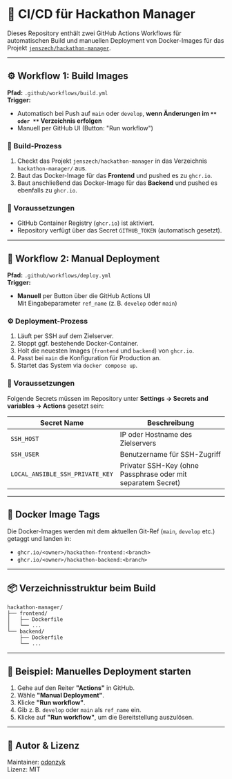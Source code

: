# 🚀 CI/CD für Hackathon Manager

Dieses Repository enthält zwei GitHub Actions Workflows für automatischen Build und manuellen Deployment von Docker-Images für das Projekt [`jenszech/hackathon-manager`](https://github.com/jenszech/hackathon-manager).

---

## ⚙️ Workflow 1: Build Images

**Pfad:** `.github/workflows/build.yml`\
**Trigger:**

- Automatisch bei Push auf `main` oder `develop`, **wenn Änderungen im **``** oder **``** Verzeichnis erfolgen**
- Manuell per GitHub UI (Button: "Run workflow")

### 🔧 Build-Prozess

1. Checkt das Projekt `jenszech/hackathon-manager` in das Verzeichnis `hackathon-manager/` aus.
2. Baut das Docker-Image für das **Frontend** und pushed es zu `ghcr.io`.
3. Baut anschließend das Docker-Image für das **Backend** und pushed es ebenfalls zu `ghcr.io`.

### 🔐 Voraussetzungen

- GitHub Container Registry (`ghcr.io`) ist aktiviert.
- Repository verfügt über das Secret `GITHUB_TOKEN` (automatisch gesetzt).

---

## 🚀 Workflow 2: Manual Deployment

**Pfad:** `.github/workflows/deploy.yml`\
**Trigger:**

- **Manuell** per Button über die GitHub Actions UI\
  Mit Eingabeparameter `ref_name` (z. B. `develop` oder `main`)

### ⚙️ Deployment-Prozess

1. Läuft per SSH auf dem Zielserver.
2. Stoppt ggf. bestehende Docker-Container.
3. Holt die neuesten Images (`frontend` und `backend`) von `ghcr.io`.
4. Passt bei `main` die Konfiguration für Production an.
5. Startet das System via `docker compose up`.

### 🔐 Voraussetzungen

Folgende Secrets müssen im Repository unter **Settings → Secrets and variables → Actions** gesetzt sein:

| Secret Name                     | Beschreibung                                                 |
| ------------------------------- | ------------------------------------------------------------ |
| `SSH_HOST`                      | IP oder Hostname des Zielservers                             |
| `SSH_USER`                      | Benutzername für SSH-Zugriff                                 |
| `LOCAL_ANSIBLE_SSH_PRIVATE_KEY` | Privater SSH-Key (ohne Passphrase oder mit separatem Secret) |

---

## 🔄 Docker Image Tags

Die Docker-Images werden mit dem aktuellen Git-Ref (`main`, `develop` etc.) getaggt und landen in:

- `ghcr.io/<owner>/hackathon-frontend:<branch>`
- `ghcr.io/<owner>/hackathon-backend:<branch>`

---

## 📦 Verzeichnisstruktur beim Build

```
hackathon-manager/
├── frontend/
│   ├── Dockerfile
│   └── ...
└── backend/
    ├── Dockerfile
    └── ...
```

---

## 🧪 Beispiel: Manuelles Deployment starten

1. Gehe auf den Reiter **"Actions"** in GitHub.
2. Wähle **"Manual Deployment"**.
3. Klicke **"Run workflow"**.
4. Gib z. B. `develop` oder `main` als `ref_name` ein.
5. Klicke auf **"Run workflow"**, um die Bereitstellung auszulösen.

---

## 👷 Autor & Lizenz

Maintainer: [odonzyk](https://github.com/odonzyk)\
Lizenz: MIT
